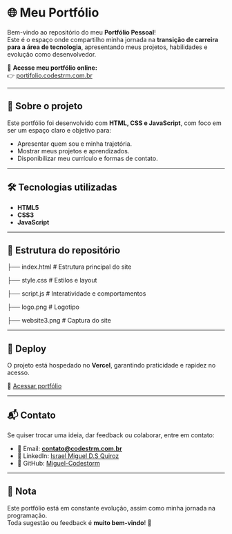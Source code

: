 # 🌐 Meu Portfólio

Bem-vindo ao repositório do meu **Portfólio Pessoal**!  
Este é o espaço onde compartilho minha jornada na **transição de carreira para a área de tecnologia**, apresentando meus projetos, habilidades e evolução como desenvolvedor.

🔗 **Acesse meu portfólio online:**  
👉 [portifolio.codestrm.com.br](https://portifolio.codestrm.com.br/)

---

## 📖 Sobre o projeto
Este portfólio foi desenvolvido com **HTML, CSS e JavaScript**, com foco em ser um espaço claro e objetivo para:
- Apresentar quem sou e minha trajetória.
- Mostrar meus projetos e aprendizados.
- Disponibilizar meu currículo e formas de contato.

---

## 🛠️ Tecnologias utilizadas
- **HTML5**
- **CSS3**
- **JavaScript**

---

## 📂 Estrutura do repositório

├── index.html # Estrutura principal do site

├── style.css # Estilos e layout

├── script.js # Interatividade e comportamentos

├── logo.png # Logotipo

├── website3.png # Captura do site


---

## 🚀 Deploy
O projeto está hospedado no **Vercel**, garantindo praticidade e rapidez no acesso.

🔗 [Acessar portfólio](https://portifolio.codestrm.com.br/)

---

## 📬 Contato
Se quiser trocar uma ideia, dar feedback ou colaborar, entre em contato:

- 📧 Email: **contato@codestrm.com.br**
- 💼 LinkedIn: [Israel Miguel D.S Quiroz](https://www.linkedin.com/in/miguel-quiroz-cs)
- 🐙 GitHub: [Miguel-Codestorm](https://github.com/Miguel-Codestorm)

---

## 📌 Nota
Este portfólio está em constante evolução, assim como minha jornada na programação.  
Toda sugestão ou feedback é **muito bem-vindo**! 🙌
